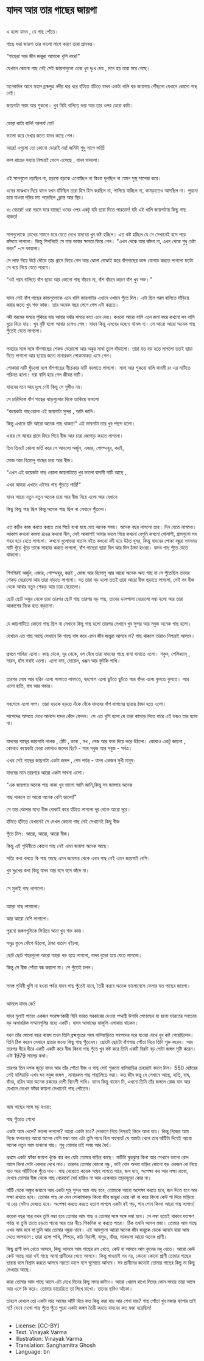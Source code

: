 # যাদব আর তার গাছের জায়গা

##
এ হলো যাদব , যে গাছ পোঁতে।

গাছে ভরা জায়গা তার ভালো লাগে কারণ তারা প্রানবন্ত।

“গাছেরা আর জীব জন্তুরা আমাকে খুশি করে!”

যেখানে কোনো গাছ নেই সেই জায়গাগুলো ওকে খুব দুঃখ দেয় , মনে হয় তারা মরে গেছে।

##
অনেকদিন আগে মহান ব্রহ্মপুত্র নদীর ধার ধরে হাঁটতে হাঁটতে যাদব একটা খালি বড় জায়গায় পৌঁছলো যেখানে কোনো গাছ নেই।

জায়গাটা গরম আর শুকনো। খুব মিহি বালিতে ভরা আর তার ওপর ডোরা কাটা।

##
ডোরা কাটা বালি! আশ্চর্য তো!

ভালো করে দেখার জন্যে যাদব কাছে গেল।

আরে! এগুলো তো কোনো ডোরাই নয়! জমিটা শুধু সাপে ভর্তি!

কাল রাতের বন্যায় নিশ্চয়ই ভেসে এসেছে , যাদব ভাবলো।

##
ওই সাপগুলো নড়ছিল না, হড়কে হড়কে এগোচ্ছিল না কিংবা দুলছিল না যেমন সুস্থ সাপেরা করে।

ওদের মাঝখান দিয়ে যাদব যখন হাঁটছিল তারা হিস হিস করছিল না, পালিয়ে যাচ্ছিল না, কামড়াতেও আসছিল না। পুরনো হয়ে যাওয়া দড়ির মত পড়েছিল ,ক্লান্ত আর স্থির।

ওঃ বেচারা! ওরা গরমে মরে যাচ্ছে! ওদের ওপর একটু যদি ছায়া দিতে পারতাম! যদি এই খালি জায়গাটায় কিছু গাছ থাকত!

##
সাপগুলোকে চোখের সামনে মরে যেতে দেখে যাদবের খুব কষ্ট হচ্ছিল। এত কষ্ট হচ্ছিল যে সে সেখানেই বসে পড়ে কাঁদতে লাগলো। কিন্তু শিগগিরই সে তার ভাবার ক্ষমতা ফিরে পেল। "এখন থেকে আর কাঁদব না, এখন থেকে শুধু চেষ্টা করব" -সে ভাবলো।

সে লাফ দিয়ে উঠে দৌড়ে তার গ্রামে ফিরে গেল আর ঝোলা বোঝাই করে বাঁশগাছের কান্ড যোগাড় করতে লাগলো যতটা সে বয়ে নিয়ে যেতে পারবে।

“ওই গরম বালিতে বাঁশ ছাড়া আর কোনো গাছ বাঁচবে না, বাঁশ বাঁচবে কারণ বাঁশ খুব শক্ত।”

##
যাদব সেই বাঁশ গাছের কান্ডগুলোকে এনে খালি জায়গাটার এখানে ওখানে পুঁতে দিল। এটা ছিল গরম বালিতে দাঁড়িয়ে করার জন্যে খুব শক্ত কাজ। তার অনেক বছর লেগে গেল এটা করতে।

নদী গরমের সময়ে শুকিয়ে যায় আবার বর্ষার সময়ে বন্যা এনে দেয়। কখনো আরো বালি এনে জমা করে কখনো সব বালি ধুয়ে নিয়ে যায়। খুব বৃষ্টি হলো আবার চলেও গেল। যাদব কিন্তু এসবের মধ্যেও থামল না। সে আরো আরো অনেক গাছ পুঁতেই যেতে লাগলো।

##
সময়ের সঙ্গে সঙ্গে বাঁশগাছের শেকড় বেরোলো আর অঙ্কুর মাথা তুলে দাঁড়ালো। তারা যত বড় হতে লাগলো ততই ছায়া দিতে লাগলো আর ছায়ার জন্যে নানারকম পোকামাকড় এসে গেল।

পোকারা মাটি খুঁড়লো বলে বাঁশগাছের নীচেকার মাটি বদলাতে লাগলো। সাদা আর শুকনো বালি বাদামী রং এর মাটিতে পরিনত হলো। মরা বালি হয়ে গেল জীবন্ত মাটি।

যাদবের মনে আর দুঃখ নেই কিন্তু সে সুখীও নয়।

সে চারিদিকে বাঁশ গাছের ঝাড়গুলোর দিকে তাকিয়ে ভাবলো

"কয়েকটা গাছওয়ালা এই জায়গাটা সুন্দর , আমি জানি।

কিন্তু এখানে যদি আরো অনেক গাছ থাকত!" এই ভাবনাটা তার খুব পছন্দ হলো।

এবার সে আবার গ্রামে ফিরে গিয়ে বীজ আর চারা জোগাড় করতে লাগলো।

তিন তিনটে ঝোলা ভর্তি করে সে আনলো অর্জুন, এজার, গোল্দ্মহুর, করই,

মোজ আর হিমোলু গাছের চারা আর বীজ।

"এখন এই কয়েকটা গাছ ওয়ালা জায়গাটাতে খুব ভালো বাদামী মাটি আছে ,

এখন আমরা এখানে এইসব গাছ পুঁততে পারি!"

যাদব আরো নতুন নতুন অনেক চারা আর বীজ নিয়ে এলো আর যেখানে

কিছু কিছু গাছ ছিল কিন্তু অনেক গাছ ছিল না সেখানে পুঁতলো।

##
এত কঠিন কাজ করতে করতে তার পিঠে ব্যথা হয়ে যেত অনেক সময়। অনেক বছর লাগলো তার।
দিন যেতে লাগলো। আকাশ কখনো কমলা রঙের কখনো নীল, সেই আকাশই আবার বদলে গিয়ে কখনো বেগুনি কখনো গোলাপী, গ্রামগুলো সব শহর হয়ে যেতে লাগলো। কখনো ধুলোভরা বাতাস বইত কখনো নদী হয়ে উঠত ধূসর, কিন্তু যাদবের পোকা বন্ধুরা সবসময় মাটি খুঁড়ে খুঁড়ে তাকে সাহায্য করতে লাগলো, বাঁশ গাছেরা ছায়া দিল আর দিল ঠান্ডা হাওয়া। যাদব গাছ পুঁতে যেতে থাকলো।

##
শিগগিরই অর্জুন, এজার, গোল্দ্মহুর, করই , মোজ আর হিমোলু আর আরো অনেক অন্য গাছ যা সে পুঁতেছিল তাদের শেকড় বেরোলো আর তারা বাড়তে লাগলো। যত তারা বড় হলো ততই তারা আরো বীজ ছড়াতে লাগলো, সেই সব বীজ থেকে আবার নতুন শেকড় আর চারা বেরোলো।

ছোট ছোট অঙ্কুর থেকে চারা তারপর ছোট গাছ তারপর বড় গাছ, তাদের ডালপালা বেরোলো লম্বা হলো আর তারা আকাশের দিকে হাত বাড়ালো।

##
যে জায়গাটিতে কোনো গাছ ছিল না সেখানে কিছু গাছ হলো তারপর সেখানে খুব সুন্দর আর সবুজ অনেক গাছ হলো।

যেখানে এত গাছ আছে সেখানে কি গাছে বাস করে এমন জীব জন্তুরা আসবে না? গাছ থাকলে তারাও নিশ্চয়ই আসবে।

##
প্রথমে পাখিরা এলো। কাছ থেকে, দূর থেকে, দল বেঁধে তারা যাদবের গাছে বাসা বানাতে এলো। শকুন, পেলিক্যান্ , সারস, হাঁস সবাই এলো। এলো দমা, দোয়েল, খঞ্জন আর ফুটকি পাখি।

##
তারপর মোষ আর হরিন এলো লাফাতে লাফাতে, খরগোশ এলো ছুটতে ছুটতে আর বাঁদর এলো ঝুলতে ঝুলতে। আর এলো হাতি, বাঘ আর গন্ডার।

##
সবশেষে এলো সাপ। তারা হড়কে হড়তে এঁকে বেঁকে যাদবের বাঁশ বাগানের ছায়ায় ঠান্ডা হতে এলো।

সাপেদের আসতে দেখে আনন্দে যাদব কেঁদে ফেলল। সে এত খুশি হলো যে তারা কামড়ে দিতে পারে এই ভয়ও তার হলো না।

##
যাদবের গাছের জায়গাটা পালক , ঠোঁট , ডানা , নখ , লেজ আর ফনা দিয়ে ভরে উঠলো।
কোথাও একটু জায়গা , কোথাও কয়েকটা ডোরা কোথাও জলের ছিটে - আর সবুজ আর সবুজ - সর্বত্র।

এখন সেই গাছের জায়গাটা একটা জঙ্গল , শেষ পর্যন্ত - যাদব একজন সুখী মানুষ।

যাদবের মনে তারপরে আরো একটা ভাবনা এলো।

"এক জায়গায় অনেক গাছ থাকা খুব ভালো আমি জানি,কিন্তু সব জায়্গায় অনেক

গাছ থাকলে তা আরো অনেক বেশি ভালো!"

সে তার ঝোলার মধ্যে বীজ বোঝাই করে হাঁটতে লাগলো দূর থেকে আরো দূরে।

হাঁটতে হাঁটতে যেখানেই সে দেখল কোনো গাছ নেই সেখানেই কিছু বীজ

পুঁতে দিল। আরো, আরো, আরো বীজ।

কিন্তু এই পৃথিবীতে কোনো গাছ নেই এমন জায়গা অনেক আছে।

সত্যি কথা বলতে কি গাছ আছে এমন জায়গার থেকে এখন গাছ নেই এমন জায়গাই বেশি।

খুব দুঃখের কথা কিন্তু যাদব আর বসে বসে কাঁদে না।

##
সে মুলাই গাছ লাগালো।

##
আরো গাছ লাগালো।

আর আরো বেশি লাগালো।

পুরনো জঙ্গলগুলিকে ফিরিয়ে আনা খুব শক্ত কাজ।

সমুদ্র ফুলে ফেঁপে উঠলো, ঠান্ডা বাতাস বইলো,

ছোট ছোট শহরগুলো আরো আরো বড় হতে লাগলো, যাদব বুড়ো হয়ে যেতে লাগলো।

কিন্তু সে বীজ পোঁতা বন্ধ করলো না। সে পুঁতেই চলল।

##
সমস্ত পৃথিবী খুশি না হওয়া পর্যন্ত যাদব গাছ পুঁতেই যাবে, তৈরী করবে অনেক ভালোবেসে ফেলার মত গাছের জায়গা।

##
আসলে যাদব কে?

যাদব মুলাই পায়েং একজন সংরক্ষণকারী যিনি ভারত সরকারের দেওয়া পদ্মশ্রী উপাধি পেয়েছেন যা হলো ভারতের সবচেয়ে বড় অসামরিক সম্মানগুলির মধ্যে একটি। যাদব আসামের মাজুলি এলাকায় থাকেন।

যখন তাঁর ষোলো বছর বয়েস তখন তিনি ব্রহ্মপুত্রের গরম বালিয়াড়িতে সাপেদের মরে যাওয়া দেখে খুব কষ্ট পেয়েছিলেন। তিনি ঠিক করেন সেখানে ছায়ার জন্যে কিছু গাছ পুঁতবেন। ছোটো ছোটো বাঁশগাছ পোঁতা দিয়ে তিনি শুরু করেন। আর তারপর ধীরে ধীরে একটি একটি করে বীজ কিংবা গাছ পুঁতে খুব কষ্ট করে তিনি একটি বিরাট বড় গোটা জঙ্গল সৃষ্টি করেন। এটা 1979 সালের কথা।

তারপর তিন দশক জুড়ে যাদব আর তাঁর পোঁতা বীজ ও গাছ সেই শুকনো বালিয়াড়ির চেহারাই বদলে দিল। 550 হেক্টরের সেই বালিয়াড়ি এখন ঘন সবুজ জঙ্গল , নানারকম গাছ গাছালিতে ভরা। কত জীব জন্তু যে সেখানে আছে, হাতি, বাঘ, বাঁদর, হরিন আর অনেক রকমের দেশী বিদেশী পাখি। যাদব কিন্তু থামেন নি, এখনো তিনি তাঁর জঙ্গলে রোজ যান আর যেখানে দেখেন ফাঁকা জায়গা সেখানেই গাছ পোঁতেন।

##
আম গাছের সঙ্গে বড় হওয়া:

গাছ পুঁততে শেখো

একটা আম খেলে? ভালো লাগলো? আরো একটা চাও? দোকানে গিয়ে নিশ্চয়ই কিনে আনা যায়। কিন্তু নিজের আম নিজে ফলানোয় আরো অনেক বেশি মজা আর এটা তুমি পাবে বিনা পয়সায়! যে আমটা খেলে তার আঁটিটা দিয়েই আরো অনেক নতুন আম বানানো যায়। শুধু তোমার চাই সময় আর ধৈর্য।

প্রথমে একটা ফাঁকা জায়গা খুঁজে বার কর যেটা তোমার বাড়ির কাছে। মাটিটা ঝুরঝুরে কিনা আর সেখানে ভালো রোদ আসে কিনা সেটা একবার দেখে নাও। তারপর তোমার কোনো বন্ধু , ভাই বোন অথবা বাড়ির কোনো বড় একজন কে নিয়ে যাও আর আঁটিটাকে পুঁতে দাও। গাছ বেরোতে কয়েক সপ্তাহ লাগতে পারে, জল দাও, অপেক্ষা কর আর লক্ষ্য রাখো, দেখবে তোমার বীজ থেকে গাছ বেরোবে! ধৈর্য হারিও না আর একেবারে তাড়াহুড়ো কোর না।

আঁটি থেকে অঙ্কুর জন্মাবে আর একটা সুস্থ সুন্দর আম গাছ হবে, তোমাকে আরো অপেক্ষা করতে হবে, জল দিতে হবে আর লক্ষ্য রাখতে হবে। তোমার গাছ কে যেন পোকামাকড় কিংবা জীব জন্তুরা খেয়ে নষ্ট না করে কিংবা কেউ পা দিয়ে মাড়িয়ে না দেয় সেটাও দেখতে হবে। অপেক্ষা করতে করতে হতাশ লাগলে একটা বই পড়, গান শোন কিংবা আরো গাছ লাগাও!

কয়েক বছর পরে যখন তুমি লম্বা হবে তোমার আম গাছ ও তোমার সঙ্গে সঙ্গে লম্বা হবে। সে লম্বা হতেই থাকবে যতক্ষণ পর্যন্ত না তুমি তাতে চড়তে পারো আর তার নীচে পিকনিক না করতে পারো। ঠিক তখনি আসল মজা। তোমার আম গাছে এখন আম হবে যা তুমি আর তোমার বন্ধুরা খাবে। এই আমগুলো আরো অনেক জীব জন্তুকে ডেকে আনবে যারা আম খেতে ভালবাসে : তারা হলো পাখি, পিঁপড়ে, কাঠ বিড়ালী, বাদুড়, বাঁদর, মাকড়সা আরো অনেক প্রাণী।

কিছু প্রাণী ফল খেতে আসবে, কিছু আসবে আম গাছের রস খেতে, কেউ বা আসবে আম ফুলের মধু খেতে। আরো কেউ কেউ আছে যারা ওই গাছে আসা প্রানীদের খেতে আসবে। কিন্তু খাওয়াই সব নয়, কোনো কোনো প্রাণী তোমার গাছের ছায়ায় বসে বিশ্রাম করতে আসবে নয়তো ডালে বসে ঘুমোতে আসবে। সব প্রানীদের জন্যেই তোমার গাছের কিছু না কিছু দেওয়ার আছে।

কারা তোমার আম গাছে আসে এটা দেখে দিনের কিছু সময় কাটাও। আরো খেয়াল রাখো দিনের কোন সময়ে তারা আসে আর এসে কি করে। তোমার ডায়েরিতে তা লিখে রাখো। তাদের ছবিও আঁকো।

তাহলে দেখলে তো একটা মাত্র আমের আঁটি দিয়ে কত কিছু করা যায় আর শেখা যায়? গাছ পোঁতা খুব মজার ব্যাপার তাই না? ভেবে দেখো গাছ পুঁতে পুঁতে পুরো একটা জঙ্গল তৈরী করতে যাদবের কত মজা হয়েছিল!

##
* License: [CC-BY]
* Text: Vinayak Varma
* Illustration: Vinayak Varma
* Translation: Sanghamitra Ghosh
* Language: bn
